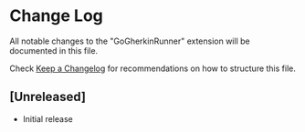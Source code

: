 # Change Log

All notable changes to the "GoGherkinRunner" extension will be documented in this file.

Check [Keep a Changelog](http://keepachangelog.com/) for recommendations on how to structure this file.

## [Unreleased]

- Initial release